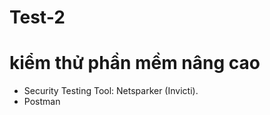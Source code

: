 # Test-2
# kiểm thử phần mềm nâng cao 
- Security Testing Tool: Netsparker (Invicti).
- Postman
